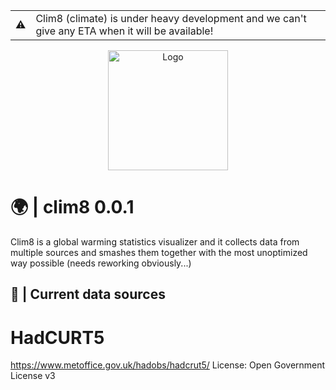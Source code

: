 <table class="alert-warn" align=center>
  <tr>
    <td> ⚠️ </td>
    <td>Clim8 (climate) is under heavy development and we can't give any ETA when it will be available!</td>
  </tr>
</table>
<div align='center'>
  <picture>
    <source srcset='https://raw.githubusercontent.com/TVT21SPO-GROUP27/clim8-server/main/icon/clim8.png'>
    <img src='../icon/clim8.png' height='192' alt="Logo">
  </picture>
</div>

# 🌍 | clim8 0.0.1

Clim8 is a global warming statistics visualizer and it collects data from multiple sources and smashes them together with the most unoptimized way possible (needs reworking obviously...)



## 📝 | Current data sources
# HadCURT5
https://www.metoffice.gov.uk/hadobs/hadcrut5/
License: Open Government License v3
